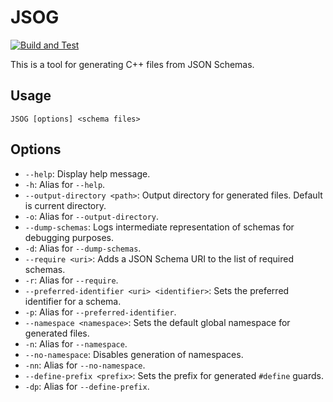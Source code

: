 # JSOG
[![Build and Test](https://github.com/sakars/JSOG/actions/workflows/cmake-single-platform.yml/badge.svg)](https://github.com/sakars/JSOG/actions/workflows/cmake-single-platform.yml)

This is a tool for generating C++ files from JSON Schemas.

## Usage
`JSOG [options] <schema files>`

## Options
- `--help`: Display help message.
- `-h`: Alias for `--help`.
- `--output-directory <path>`: Output directory for generated files. Default is current directory.
- `-o`: Alias for `--output-directory`.
- `--dump-schemas`: Logs intermediate representation of schemas
for debugging purposes.
- `-d`: Alias for `--dump-schemas`.
- `--require <uri>`: Adds a JSON Schema URI to the list of required schemas.
- `-r`: Alias for `--require`.
- `--preferred-identifier <uri> <identifier>`: Sets the preferred identifier for a schema.
- `-p`: Alias for `--preferred-identifier`.
- `--namespace <namespace>`: Sets the default global namespace for generated files.
- `-n`: Alias for `--namespace`.
- `--no-namespace`: Disables generation of namespaces.
- `-nn`: Alias for `--no-namespace`.
- `--define-prefix <prefix>`: Sets the prefix for generated `#define` guards.
- `-dp`: Alias for `--define-prefix`.